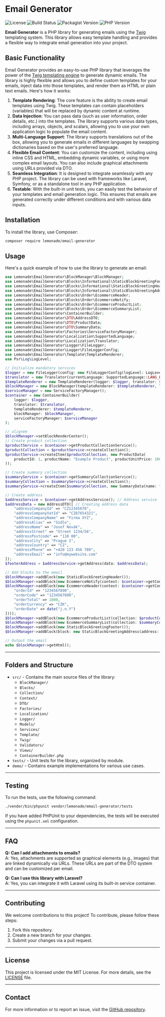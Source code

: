 # Email Generator

![License](https://img.shields.io/badge/license-MIT-green)
![Build Status](https://img.shields.io/github/actions/workflow/status/johnnyxlemonade/email-generator/php-ci.yml?branch=master&label=build)
![Packagist Version](https://img.shields.io/packagist/v/lemonade/email-generator)
![PHP Version](https://img.shields.io/badge/php-%3E%3D8.1-blue)

**Email Generator** is a PHP library for generating emails using the [Twig](https://twig.symfony.com/) templating system.
This library allows easy template handling and provides a flexible way to integrate email generation into your project.

## Basic Functionality

Email Generator provides an easy-to-use PHP library that leverages the power of the [Twig templating engine](https://twig.symfony.com/) to generate dynamic emails. The library is highly flexible and allows you to define custom templates for your emails, inject data into those templates, and render them as HTML or plain text emails. Here's how it works:

1. **Template Rendering**: The core feature is the ability to create email templates using Twig. These templates can contain placeholders (variables) that will be replaced by dynamic content at runtime.
2. **Data Injection**: You can pass data (such as user information, order details, etc.) into the templates. The library supports various data types, including arrays, objects, and scalars, allowing you to use your own application logic to populate the email content.
3. **Multi-Language Support**: The library supports translations out of the box, allowing you to generate emails in different languages by swapping dictionaries based on the user's preferred language.
4. **Flexible Email Content**: You can customize the content, including using inline CSS and HTML, embedding dynamic variables, or using more complex email layouts. You can also include graphical attachments using URLs provided via DTO.
5. **Seamless Integration**: It is designed to integrate seamlessly with any PHP project. The library can be used with frameworks like Laravel, Symfony, or as a standalone tool in any PHP application.
6. **Testable**: With the built-in unit tests, you can easily test the behavior of your templates and email generation logic. This ensures that emails are generated correctly under different conditions and with various data inputs.


## Installation

To install the library, use Composer:

```bash
composer require lemonade/email-generator
```

## Usage

Here's a quick example of how to use the library to generate an email:

```php
use Lemonade\EmailGenerator\BlockManager\BlockManager;
use Lemonade\EmailGenerator\Blocks\Informational\StaticBlockGreetingFooter;
use Lemonade\EmailGenerator\Blocks\Informational\StaticBlockGreetingHeader;
use Lemonade\EmailGenerator\Blocks\Informational\StaticBlockGreetingAddress;
use Lemonade\EmailGenerator\Blocks\Order\EcommerceHeader;
use Lemonade\EmailGenerator\Blocks\Order\EcommerceNotify;
use Lemonade\EmailGenerator\Blocks\Order\EcommerceProductList;
use Lemonade\EmailGenerator\Blocks\Order\EcommerceSummaryList;
use Lemonade\EmailGenerator\ContainerBuilder;
use Lemonade\EmailGenerator\DTO\AddressDTO;
use Lemonade\EmailGenerator\DTO\ProductData;
use Lemonade\EmailGenerator\DTO\SummaryData;
use Lemonade\EmailGenerator\Factories\ServiceFactoryManager;
use Lemonade\EmailGenerator\Localization\SupportedLanguage;
use Lemonade\EmailGenerator\Localization\Translator;
use Lemonade\EmailGenerator\Logger\FileLogger;
use Lemonade\EmailGenerator\Logger\FileLoggerConfig;
use Lemonade\EmailGenerator\Template\TemplateRenderer;
use Psr\Log\LogLevel;

// Initialize mandatory services
$logger = new FileLogger(config: new FileLoggerConfig(logLevel: LogLevel::WARNING));
$translator = new Translator(currentLanguage: SupportedLanguage::LANG_EN, logger: $logger);
$templateRenderer = new TemplateRenderer(logger: $logger, translator: $translator);
$blockManager = new BlockManager(templateRenderer: $templateRenderer, logger: $logger, translator: $translator);
$serviceManager = new ServiceFactoryManager();
$container = new ContainerBuilder(
    logger: $logger,
    translator: $translator,
    templateRenderer: $templateRenderer,
    blockManager: $blockManager,
    serviceFactoryManager: $serviceManager
);

// alignem
$blockManager->setBlockRenderCenter();
// Create product collection
$productService = $container->getProductCollectionService();
$productCollection = $productService->createCollection();
$productService->createItem($productCollection, new ProductData(
    productId: 1, productName: "Example Product", productUnitPrice: 1000
));

// Create summary collection
$summaryService = $container->getSummaryCollectionService();
$summaryCollection = $summaryService->createCollection();
$summaryService->createItem($summaryCollection, new SummaryData(name: "Total", value: 1000, final: true));

// Create address
$addressService = $container->getAddressService(); // Address service
$addressData = new AddressDTO([ // Creating address data
    "addressCompanyId" => "CZ12345678",
    "addressCompanyVatId" => "CZ87654321",
    "addressCompanyName" => "Firma XYZ",
    "addressAlias" => "Sídlo",
    "addressName" => "Josef Novák",
    "addressStreet" => "Street 1234/56",
    "addressPostcode" => "110 00",
    "addressCity" => "Prague I",
    "addressCountry" => "CZ",
    "addressPhone" => "+420 123 456 789",
    "addressEmail" => "info@mywebsite.com"
]);
$footerAddress = $addressService->getAddress(data: $addressData);

// Add blocks to the email
$blockManager->addBlock(new StaticBlockGreetingHeader());
$blockManager->addBlock(new EcommerceNotify(context: $container->getContextService()->createContext(data: ["webName" => "MY ESHOP SITE"])));
$blockManager->addBlock(new EcommerceHeader(context: $container->getContextService()->createContext([
    "orderId" => "1234567890",
    "orderCode" => "1234567890",
    "orderTotal" => 1000,
    "orderCurrency" => "CZK",
    "orderDate" => date("j.n.Y")
])));
$blockManager->addBlock(new EcommerceProductList(collection: $productCollection, currency: "USD"));
$blockManager->addBlock(new EcommerceSummaryList(collection: $summaryCollection, currency: "USD"));
$blockManager->addBlock(new StaticBlockGreetingFooter());
$blockManager->addBlock(block: new StaticBlockGreetingAddress(address: $footerAddress)); // Footer address block

// Output the email
echo $blockManager->getHtml();

```

---

## Folders and Structure

- `src/` - Contains the main source files of the library:
   - `BlockManager/`
   - `Blocks/`
   - `Collection/`
   - `Context/`
   - `DTO/`
   - `Factories/`
   - `Localization/`
   - `Logger/`
   - `Models/`
   - `Services/`
   - `Template/`
   - `Twig/`
   - `Validators/`
   - `Views/`
   - `ContainerBuilder.php`
- `tests/` - Unit tests for the library, organized by module.
- `demo/` - Contains example implementations for various use cases.

---

## Testing

To run the tests, use the following command:

```bash
./vendor/bin/phpunit vendor/lemonade/email-generator/tests
```

If you have added PHPUnit to your dependencies, the tests will be executed using the `phpunit.xml` configuration.

---


## FAQ

**Q: Can I add attachments to emails?**  
A: Yes, attachments are supported as graphical elements (e.g., images) that are linked dynamically via URLs. These URLs are part of the DTO system and can be customized per email.

**Q: Can I use this library with Laravel?**  
A: Yes, you can integrate it with Laravel using its built-in service container.

---

## Contributing

We welcome contributions to this project! To contribute, please follow these steps:

1. Fork this repository.
2. Create a new branch for your changes.
3. Submit your changes via a pull request.

---

## License

This project is licensed under the MIT License. For more details, see the [LICENSE](./LICENSE) file.

---

## Contact

For more information or to report an issue, visit the [GitHub repository](https://github.com/johnnyxlemonade/email-generator).
